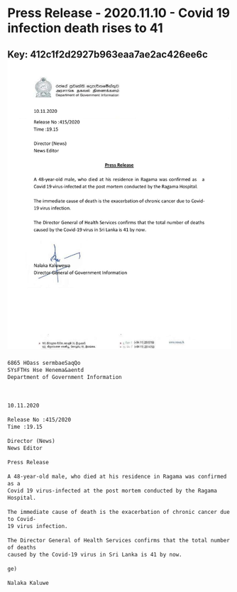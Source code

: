 # Press Release - 2020.11.10 -  Covid 19 infection death rises to 41 
Key: 412c1f2d2927b963eaa7ae2ac426ee6c 
![img](img/412c1f2d2927b963eaa7ae2ac426ee6c.jpg)
---
```
6865 HOass sermbaeSaqQo
SYsFTHs Hse Henema&aentd
Department of Government Information

 

10.11.2020

Release No :415/2020
Time :19.15

Director (News)
News Editor

Press Release

A 48-year-old male, who died at his residence in Ragama was confirmed as a
Covid 19 virus-infected at the post mortem conducted by the Ragama Hospital.

The immediate cause of death is the exacerbation of chronic cancer due to Covid-
19 virus infection.

The Director General of Health Services confirms that the total number of deaths
caused by the Covid-19 virus in Sri Lanka is 41 by now.

ge)

Nalaka Kaluwe

 

```
